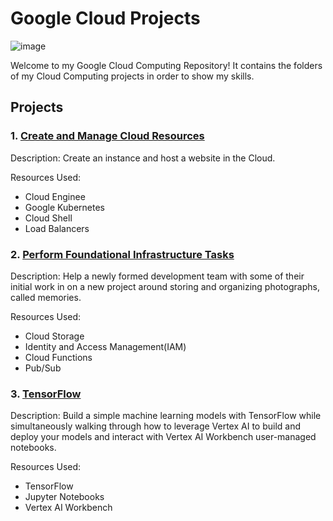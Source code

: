 # Google Cloud Projects


![image](https://github.com/moniquecardoso25/GoogleCloud-ProfessionalArchitect/assets/140358716/66e1b826-30ab-49d8-875a-f03858bb2c7e)


Welcome to my Google Cloud Computing Repository! It contains the folders of my Cloud Computing projects in order to show my skills.

## Projects

### 1. [Create and Manage Cloud Resources](https://github.com/moniquecardoso25/Google-Cloud/tree/main/Create%20and%20Manage%20Cloud%20Resources/README.md)

Description: Create an instance and host a website in the Cloud.

Resources Used:

- Cloud Enginee
- Google Kubernetes
- Cloud Shell
- Load Balancers 


### 2. [Perform Foundational Infrastructure Tasks](https://github.com/moniquecardoso25/Google-Cloud/blob/c304ae0b6805f9213c76710723a24570b87f6c9c/Perform%20Foundational%20Infrastructure%20Tasks%20/README.md)

Description: Help a newly formed development team with some of their initial work in on a new project around storing and organizing photographs, called memories.

Resources Used:

- Cloud Storage
- Identity and Access Management(IAM)
- Cloud Functions
- Pub/Sub


### 3. [TensorFlow](https://github.com/moniquecardoso25/Google-Cloud/tree/994172b860f2c1d46d23eb4c63d877e7a5b3be12/TensorFlow)

Description: Build a simple machine learning models with TensorFlow while simultaneously walking through how to leverage Vertex AI to build and deploy your models and interact with Vertex AI Workbench user-managed notebooks.

Resources Used:

- TensorFlow
- Jupyter Notebooks
- Vertex AI Workbench





